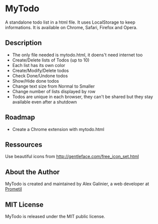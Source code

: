# MyTodo

A standalone todo list in a html file. It uses LocalStorage to keep informations. It is available on Chrome, Safari, Firefox and Opera.

## Description

* The only file needed is mytodo.html, it doens't need internet too
* Create/Delete lists of Todos (up to 10)
* Each list has its own color
* Create/Modify/Delete todos
* Check Done/Undone todos
* Show/Hide done todos
* Change text size from Normal to Smaller
* Change number of lists displayed by row
* Todos are unique in each browser, they can't be shared but they stay available even after a shutdown

## Roadmap

* Create a Chrome extension with mytodo.html

## Ressources

Use beautiful icons from http://gentleface.com/free_icon_set.html

## About the Author

MyTodo is created and maintained by Alex Galinier, a web developer at [Prometil](http://www.prometil.com)

## MIT License

MyTodo is released under the MIT public license.